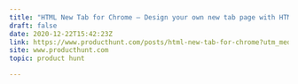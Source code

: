 ```yaml
---
title: "HTML New Tab for Chrome — Design your own new tab page with HTML, CSS, and JavaScript"
draft: false
date: 2020-12-22T15:42:23Z
link: https://www.producthunt.com/posts/html-new-tab-for-chrome?utm_medium=RSS&utm_source=hune
site: www.producthunt.com
topic: product hunt  

---
```

